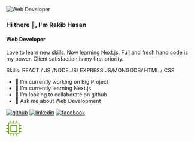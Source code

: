 ![Web Developer](https://media.licdn.com/dms/image/D5616AQHxvMUjoaiyrQ/profile-displaybackgroundimage-shrink_350_1400/0/1678345176623?e=1685577600&v=beta&t=QMuVL7DfqjNY5sKUoc4wte_JR1FEOS0WxARBj4zQquE)

### Hi there 👋, I'm Rakib Hasan
#### Web Developer



Love to learn new skills. Now learning Next.js. Full and fresh hand code is my power. Client satisfaction is my first priority.

Skills:  REACT / JS /NODE.JS/ EXPRESS.JS/MONGODB/ HTML / CSS

- 🔭 I’m currently working on Big Project 
- 🌱 I’m currently learning Next.js 
- 👯 I’m looking to collaborate on github 
- 💬 Ask me about Web Development 


[<img src='https://cdn.jsdelivr.net/npm/simple-icons@3.0.1/icons/github.svg' alt='github' height='40'>](https://github.com/https://github.com/sakilhasan1)  [<img src='https://cdn.jsdelivr.net/npm/simple-icons@3.0.1/icons/linkedin.svg' alt='linkedin' height='40'>](https://www.linkedin.com/in/https://www.linkedin.com/in/rakib386//)  [<img src='https://cdn.jsdelivr.net/npm/simple-icons@3.0.1/icons/facebook.svg' alt='facebook' height='40'>](https://www.facebook.com/https://www.facebook.com/profile.php?id=100088139723693)  

<a href='https://docs.github.com/en/developers'><img src='https://raw.githubusercontent.com/acervenky/animated-github-badges/master/assets/devbadge.gif' width='40' height='40'></a> 


